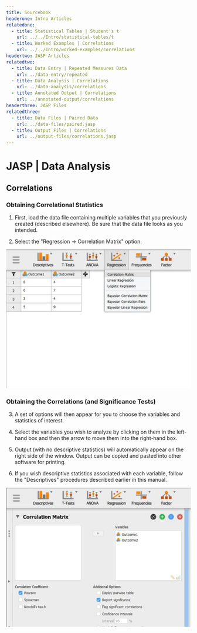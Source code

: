 ```yaml
---
title: Sourcebook
headerone: Intro Articles
relatedone:
  - title: Statistical Tables | Student's t
    url: ../../Intro/statistical-tables/t
  - title: Worked Examples | Correlations
    url: ../../Intro/worked-examples/correlations
headertwo: JASP Articles
relatedtwo:
  - title: Data Entry | Repeated Measures Data
    url: ../data-entry/repeated
  - title: Data Analysis | Correlations
    url: ../data-analysis/correlations
  - title: Annotated Output | Correlations
    url: ../annotated-output/correlations
headerthree: JASP Files
relatedthree:
  - title: Data Files | Paired Data
    url: ../data-files/paired.jasp
  - title: Output Files | Correlations
    url: ../output-files/correlations.jasp
---
```


# JASP | Data Analysis

## Correlations

### Obtaining Correlational Statistics

1. First, load the data file containing multiple variables that you previously created (described elsewhere). Be sure that the data file looks as you intended. 

2. Select the "Regression → Correlation Matrix" option.

<p align="center"><kbd><img src="correlations1.png"></kbd></p>

### Obtaining the Correlations (and Significance Tests)

3. A set of options will then appear for you to choose the variables and statistics of interest.

4. Select the variables you wish to analyze by clicking on them in the left-hand box and then the arrow to move them into the right-hand box. 

5. Output (with no descriptive statistics) will automatically appear on the right side of the window. Output can be copied and pasted into other software for printing.

6. If you wish descriptive statistics associated with each variable, follow the "Descriptives" procedures described earlier in this manual.

<p align="center"><kbd><img src="correlations2.png"></kbd></p>

